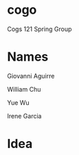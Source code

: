# cogo
Cogs 121 Spring Group
# Names
Giovanni Aguirre

William Chu

Yue Wu

Irene Garcia

# Idea



